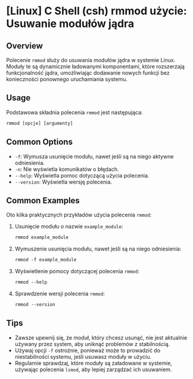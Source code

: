 # [Linux] C Shell (csh) rmmod użycie: Usuwanie modułów jądra

## Overview
Polecenie `rmmod` służy do usuwania modułów jądra w systemie Linux. Moduły te są dynamicznie ładowanymi komponentami, które rozszerzają funkcjonalność jądra, umożliwiając dodawanie nowych funkcji bez konieczności ponownego uruchamiania systemu.

## Usage
Podstawowa składnia polecenia `rmmod` jest następująca:

```csh
rmmod [opcje] [argumenty]
```

## Common Options
- `-f`: Wymusza usunięcie modułu, nawet jeśli są na niego aktywne odniesienia.
- `-n`: Nie wyświetla komunikatów o błędach.
- `--help`: Wyświetla pomoc dotyczącą użycia polecenia.
- `--version`: Wyświetla wersję polecenia.

## Common Examples
Oto kilka praktycznych przykładów użycia polecenia `rmmod`:

1. Usunięcie modułu o nazwie `example_module`:
   ```csh
   rmmod example_module
   ```

2. Wymuszenie usunięcia modułu, nawet jeśli są na niego odniesienia:
   ```csh
   rmmod -f example_module
   ```

3. Wyświetlenie pomocy dotyczącej polecenia `rmmod`:
   ```csh
   rmmod --help
   ```

4. Sprawdzenie wersji polecenia `rmmod`:
   ```csh
   rmmod --version
   ```

## Tips
- Zawsze upewnij się, że moduł, który chcesz usunąć, nie jest aktualnie używany przez system, aby uniknąć problemów z stabilnością.
- Używaj opcji `-f` ostrożnie, ponieważ może to prowadzić do niestabilności systemu, jeśli usuwasz moduły w użyciu.
- Regularnie sprawdzaj, które moduły są załadowane w systemie, używając polecenia `lsmod`, aby lepiej zarządzać ich usuwaniem.